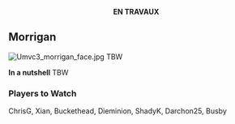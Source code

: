 <center>

**EN TRAVAUX**

</center>

## Morrigan

![](Umvc3_morrigan_face.jpg‎ "Umvc3_morrigan_face.jpg‎") TBW

**In a nutshell** TBW

### Players to Watch

ChrisG, Xian, Buckethead, Dieminion, ShadyK, Darchon25, Busby
